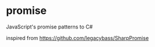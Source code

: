 # promise
JavaScript's promise patterns to C#

inspired from https://github.com/legacybass/SharpPromise